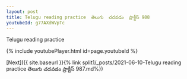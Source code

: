 ```yaml
---
layout: post
title: Telugu reading practice  తెలుగు  చదవడం  ప్రాక్టీస్ 988
youtubeId: g77AXdWVpTc
---
```

 
 
Telugu reading practice
 
 
 
 
 


{% include youtubePlayer.html id=page.youtubeId %}
 
[Next]({{ site.baseurl }}{% link  split1/_posts/2021-06-10-Telugu reading practice  తెలుగు  చదవడం  ప్రాక్టీస్ 987.md%})
 
